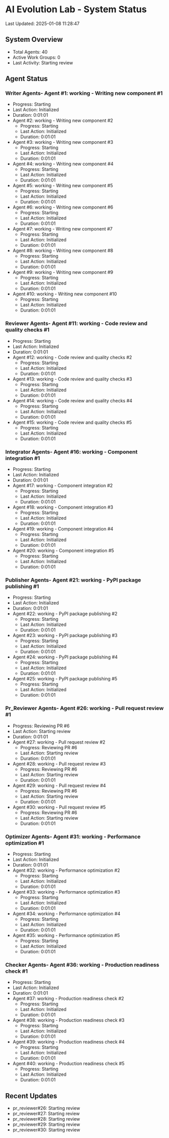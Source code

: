 # AI Evolution Lab - System Status
Last Updated: 2025-01-08 11:28:47

## System Overview
- Total Agents: 40
- Active Work Groups: 0
- Last Activity: Starting review

## Agent Status

### Writer Agents- Agent #1: working - Writing new component #1
  - Progress: Starting
  - Last Action: Initialized
  - Duration: 0:01:01
- Agent #2: working - Writing new component #2
  - Progress: Starting
  - Last Action: Initialized
  - Duration: 0:01:01
- Agent #3: working - Writing new component #3
  - Progress: Starting
  - Last Action: Initialized
  - Duration: 0:01:01
- Agent #4: working - Writing new component #4
  - Progress: Starting
  - Last Action: Initialized
  - Duration: 0:01:01
- Agent #5: working - Writing new component #5
  - Progress: Starting
  - Last Action: Initialized
  - Duration: 0:01:01
- Agent #6: working - Writing new component #6
  - Progress: Starting
  - Last Action: Initialized
  - Duration: 0:01:01
- Agent #7: working - Writing new component #7
  - Progress: Starting
  - Last Action: Initialized
  - Duration: 0:01:01
- Agent #8: working - Writing new component #8
  - Progress: Starting
  - Last Action: Initialized
  - Duration: 0:01:01
- Agent #9: working - Writing new component #9
  - Progress: Starting
  - Last Action: Initialized
  - Duration: 0:01:01
- Agent #10: working - Writing new component #10
  - Progress: Starting
  - Last Action: Initialized
  - Duration: 0:01:01

### Reviewer Agents- Agent #11: working - Code review and quality checks #1
  - Progress: Starting
  - Last Action: Initialized
  - Duration: 0:01:01
- Agent #12: working - Code review and quality checks #2
  - Progress: Starting
  - Last Action: Initialized
  - Duration: 0:01:01
- Agent #13: working - Code review and quality checks #3
  - Progress: Starting
  - Last Action: Initialized
  - Duration: 0:01:01
- Agent #14: working - Code review and quality checks #4
  - Progress: Starting
  - Last Action: Initialized
  - Duration: 0:01:01
- Agent #15: working - Code review and quality checks #5
  - Progress: Starting
  - Last Action: Initialized
  - Duration: 0:01:01

### Integrator Agents- Agent #16: working - Component integration #1
  - Progress: Starting
  - Last Action: Initialized
  - Duration: 0:01:01
- Agent #17: working - Component integration #2
  - Progress: Starting
  - Last Action: Initialized
  - Duration: 0:01:01
- Agent #18: working - Component integration #3
  - Progress: Starting
  - Last Action: Initialized
  - Duration: 0:01:01
- Agent #19: working - Component integration #4
  - Progress: Starting
  - Last Action: Initialized
  - Duration: 0:01:01
- Agent #20: working - Component integration #5
  - Progress: Starting
  - Last Action: Initialized
  - Duration: 0:01:01

### Publisher Agents- Agent #21: working - PyPI package publishing #1
  - Progress: Starting
  - Last Action: Initialized
  - Duration: 0:01:01
- Agent #22: working - PyPI package publishing #2
  - Progress: Starting
  - Last Action: Initialized
  - Duration: 0:01:01
- Agent #23: working - PyPI package publishing #3
  - Progress: Starting
  - Last Action: Initialized
  - Duration: 0:01:01
- Agent #24: working - PyPI package publishing #4
  - Progress: Starting
  - Last Action: Initialized
  - Duration: 0:01:01
- Agent #25: working - PyPI package publishing #5
  - Progress: Starting
  - Last Action: Initialized
  - Duration: 0:01:01

### Pr_Reviewer Agents- Agent #26: working - Pull request review #1
  - Progress: Reviewing PR #6
  - Last Action: Starting review
  - Duration: 0:01:01
- Agent #27: working - Pull request review #2
  - Progress: Reviewing PR #6
  - Last Action: Starting review
  - Duration: 0:01:01
- Agent #28: working - Pull request review #3
  - Progress: Reviewing PR #6
  - Last Action: Starting review
  - Duration: 0:01:01
- Agent #29: working - Pull request review #4
  - Progress: Reviewing PR #6
  - Last Action: Starting review
  - Duration: 0:01:01
- Agent #30: working - Pull request review #5
  - Progress: Reviewing PR #6
  - Last Action: Starting review
  - Duration: 0:01:01

### Optimizer Agents- Agent #31: working - Performance optimization #1
  - Progress: Starting
  - Last Action: Initialized
  - Duration: 0:01:01
- Agent #32: working - Performance optimization #2
  - Progress: Starting
  - Last Action: Initialized
  - Duration: 0:01:01
- Agent #33: working - Performance optimization #3
  - Progress: Starting
  - Last Action: Initialized
  - Duration: 0:01:01
- Agent #34: working - Performance optimization #4
  - Progress: Starting
  - Last Action: Initialized
  - Duration: 0:01:01
- Agent #35: working - Performance optimization #5
  - Progress: Starting
  - Last Action: Initialized
  - Duration: 0:01:01

### Checker Agents- Agent #36: working - Production readiness check #1
  - Progress: Starting
  - Last Action: Initialized
  - Duration: 0:01:01
- Agent #37: working - Production readiness check #2
  - Progress: Starting
  - Last Action: Initialized
  - Duration: 0:01:01
- Agent #38: working - Production readiness check #3
  - Progress: Starting
  - Last Action: Initialized
  - Duration: 0:01:01
- Agent #39: working - Production readiness check #4
  - Progress: Starting
  - Last Action: Initialized
  - Duration: 0:01:01
- Agent #40: working - Production readiness check #5
  - Progress: Starting
  - Last Action: Initialized
  - Duration: 0:01:01


## Recent Updates
- pr_reviewer#26: Starting review
- pr_reviewer#27: Starting review
- pr_reviewer#28: Starting review
- pr_reviewer#29: Starting review
- pr_reviewer#30: Starting review
